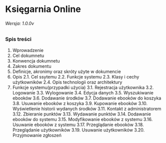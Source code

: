 # Księgarnia Online
###### Wersja: 1.0.0v


### Spis treści

1. Wprowadzenie
  1. Cel dokumnetu
  1. Konwencja dokumnetu 
  1. Zakres dokumentu
  1. Definicje, akronimy oraz skróty użyte w dokumencie 
2. Opis
  2.1. Cel ssytemu
  2.2. Funkcje systemu
  2.3. Klasy i cechy użytkowników
  2.4. Opis technologii oraz architektury
3. Funkcje systemu(przypadki użycia)
  3.1. Rejestracja użytkownika 
  3.2. Logowanie
  3.3. Wylogowanie
  3.4. Edycja danych
  3.5. Wyszukiwanie ebooków
  3.6. Dodawanie środków
  3.7. Dodawanie ebooków do koszyka
  3.8. Usuwanie ebooków z koszyka
  3.9. Kupowanie ebooków
  3.10. Wyświetlenie historii wydanych środków
  3.11. Kontakt z administratorem 
  3.12. Zbieranie punktów
  3.13. Wydawanie punktów
  3.14. Dodawanie ebooków do systemu
  3.15. Modyfikowanie ebooków z systemu
  3.16. Usuwanie ebooków z systemu
  3.17. Przeglądanie ebooków
  3.18. Przeglądanie użytkowników
  3.19. Usuwanie użytkowników
  3.20. Przyjmowanie zgłoszeń 
